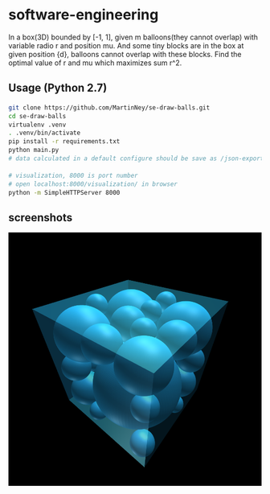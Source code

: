 # software-engineering

In a box(3D) bounded by [-1, 1], given m balloons(they cannot overlap) with variable radio r and position mu. And some tiny blocks are in the box at given position {d}, balloons cannot overlap with these blocks. Find the optimal value of r and mu which maximizes sum r^2.

## Usage (Python 2.7)

```bash
git clone https://github.com/MartinNey/se-draw-balls.git
cd se-draw-balls
virtualenv .venv
. .venv/bin/activate
pip install -r requirements.txt
python main.py
# data calculated in a default configure should be save as /json-export/3d.json

# visualization, 8000 is port number
# open localhost:8000/visualization/ in browser
python -m SimpleHTTPServer 8000
```

## screenshots

![images/visualization-2-30.png](./images/visualization-2-30.png)